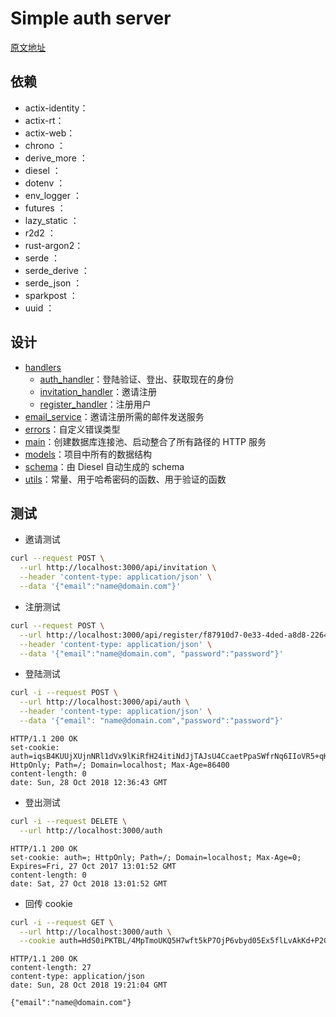 # Simple auth server

[原文地址](https://gill.net.in/posts/auth-microservice-rust-actix-web1.0-diesel-complete-tutorial/)

## 依赖

- actix-identity：
- actix-rt：
- actix-web：
- chrono ：
- derive_more ：
- diesel ：
- dotenv ：
- env_logger ：
- futures ：
- lazy_static ：
- r2d2 ：
- rust-argon2：
- serde ：
- serde_derive ：
- serde_json ：
- sparkpost ：
- uuid ：

## 设计

- [handlers](./src/handlers)
  - [auth_handler](./src/handlers/auth_handler.rs)：登陆验证、登出、获取现在的身份
  - [invitation_handler](./src/handlers/invitation_handler.rs)：邀请注册
  - [register_handler](./src/handlers/register_handler.rs)：注册用户
- [email_service](./src/email_service.rs)：邀请注册所需的邮件发送服务
- [errors](./src/errors.rs)：自定义错误类型
- [main](./src/main.rs)：创建数据库连接池、启动整合了所有路径的 HTTP 服务
- [models](./src/models.rs)：项目中所有的数据结构
- [schema](./src/schema.rs)：由 Diesel 自动生成的 schema
- [utils](./src/utils.rs)：常量、用于哈希密码的函数、用于验证的函数

## 测试

- 邀请测试

```sh
curl --request POST \
  --url http://localhost:3000/api/invitation \
  --header 'content-type: application/json' \
  --data '{"email":"name@domain.com"}'
```

- 注册测试

```sh
curl --request POST \
  --url http://localhost:3000/api/register/f87910d7-0e33-4ded-a8d8-2264800d1783 \
  --header 'content-type: application/json' \
  --data '{"email":"name@domain.com", "password":"password"}'
```

- 登陆测试

```sh
curl -i --request POST \
  --url http://localhost:3000/api/auth \
  --header 'content-type: application/json' \
  --data '{"email": "name@domain.com","password":"password"}'
```

```null
HTTP/1.1 200 OK
set-cookie: auth=iqsB4KUUjXUjnNRl1dVx9lKiRfH24itiNdJjTAJsU4CcaetPpaSWfrNq6IIoVR5+qKPEVTrUeg==; HttpOnly; Path=/; Domain=localhost; Max-Age=86400
content-length: 0
date: Sun, 28 Oct 2018 12:36:43 GMT
```

- 登出测试

```sh
curl -i --request DELETE \
  --url http://localhost:3000/auth
```

```null
HTTP/1.1 200 OK
set-cookie: auth=; HttpOnly; Path=/; Domain=localhost; Max-Age=0; Expires=Fri, 27 Oct 2017 13:01:52 GMT
content-length: 0
date: Sat, 27 Oct 2018 13:01:52 GMT
```

- 回传 cookie

```sh
curl -i --request GET \
  --url http://localhost:3000/auth \
  --cookie auth=HdS0iPKTBL/4MpTmoUKQ5H7wft5kP7OjP6vbyd05Ex5flLvAkKd+P2GchG1jpvV6p9GQtzPEcg==
```

```null
HTTP/1.1 200 OK
content-length: 27
content-type: application/json
date: Sun, 28 Oct 2018 19:21:04 GMT

{"email":"name@domain.com"}
```
